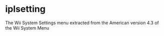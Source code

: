 # iplsetting
The Wii System Settings menu extracted from the American version 4.3 of the Wii System Menu
